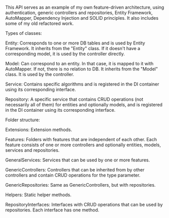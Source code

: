 This API serves as an example of my own feature-driven architecture, using authentication, generic controllers and repositories, Entity Framework, AutoMapper, Dependency Injection and SOLID principles. It also includes some of my old refactored work.


Types of classes:


Entity: Corresponds to one or more DB tables and is used by Entity Framework. It inherits from the "Entity" class. If it doesn't have a corresponding model, it is used by the controller directly.

Model: Can correspond to an entity. In that case, it is mapped to it with AutoMapper. If not, there is no relation to DB. It inherits from the "Model" class. It is used by the controller.

Service: Contains specific algorithms and is registered in the DI container using its corresponding interface.

Repository: A specific service that contains CRUD operations (not necessarily all of them) for entities and optionally models, and is registered in the DI container using its corresponding interface.


Folder structure:


Extensions: Extension methods.

Features: Folders with features that are independent of each other. Each feature consists of one or more controllers and optionally entities, models, services and repositories.

GeneralServices: Services that can be used by one or more features.

GenericControllers: Controllers that can be inherited from by other controllers and contain CRUD operations for the type parameter.

GenericRepositories: Same as GenericControllers, but with repositories.

Helpers: Static helper methods.

RepositoryInterfaces: Interfaces with CRUD operations that can be used by repositories. Each interface has one method.
